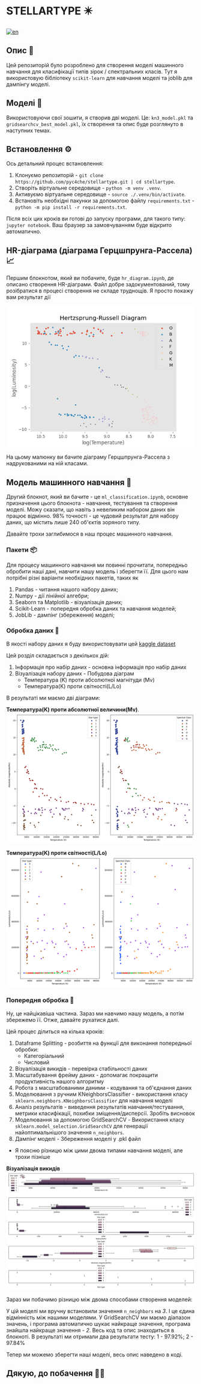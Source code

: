 # STELLARTYPE ✴️

[![en](https://img.shields.io/badge/lang-en-red.svg)](../README.md)

## Опис 📄

Цей репозиторій було розроблено для створення моделі машинного навчання для класифікації типів зірок / спектральних класів. Тут я використовую бібліотеку `scikit-learn` для навчання моделі та joblib для дампінгу моделі.

## Моделі 🤖

Використовуючи свої зошити, я створив дві моделі. Це: `kn3_model.pkl` та `gridsearchcv_best_model.pkl`, їх створення та опис буде розглянуто в наступних темах.

## Встановлення ⚙️

Ось детальний процес встановлення:

1. Клонуємо репозиторій - `git clone https://github.com/pyc4che/stellartype.git | cd stellartype`.
2. Створіть віртуальне середовище - `python -m venv .venv`.
3. Активуємо віртуальне середовище - `source ./.venv/bin/activate`.
4. Встановіть необхідні пакунки за допомогою файлу `requirements.txt` - `python -m pip install -r requirements.txt`.

Після всіх цих кроків ви готові до запуску програми, для такого типу: `jupyter notebook`. Ваш браузер за замовчуванням буде відкрито автоматично.

## HR-діаграма (діаграма Герцшпрунга-Рассела) 📈

Першим блокнотом, який ви побачите, буде `hr_diagram.ipynb`, де описано створення HR-діаграми.
Файл добре задокументований, тому розібратися в процесі створення не складе труднощів. Я просто покажу вам результат дії

![diagram](output/hr_diagram/hertzsprung-russell_diagram.png)

На цьому малюнку ви бачите діаграму Герцшпрунга-Рассела з надрукованими на ній класами.

## Модель машинного навчання 🦾

Другий блокнот, який ви бачите - це `ml_classification.ipynb`, основне призначення цього блокнота - навчання, тестування та створення моделі. Можу сказати, що навіть з невеликим набором даних він працює відмінно. 98% точності - це чудовий результат для набору даних, що містить лише 240 об'єктів зоряного типу.

Давайте трохи заглибимося в наш процес машинного навчання.

### Пакети 📦

Для процесу машинного навчання ми повинні прочитати, попередньо обробити наші дані, навчити нашу модель і зберегти її. Для цього нам потрібні різні варіанти необхідних пакетів, таких як

1. Pandas - читання нашого набору даних;
2. Numpy - дії лінійної алгебри;
3. Seaborn та Matplotlib - візуалізація даних;
4. Scikit-Learn - попередня обробка даних та навчання моделей;
5. JobLib - дампінг (збереження) моделі;

### Обробка даних 🧪

В якості набору даних я буду використовувати цей [kaggle dataset](https://www.kaggle.com/datasets/deepu1109/star-dataset)

Цей розділ складається з декількох дій:

1. Інформація про набір даних - основна інформація про набір даних
2. Візуалізація набору даних - Побудова діаграм
    - Температура (K) проти абсолютної магнітуди (Mv)
    - Температура(K) проти світності(L/Lo)

В результаті ми маємо дві діаграми:

**Температура(K) проти абсолютної величини(Mv)**.
![tam](output/ml_classification/absolute_magnitude.png)

**Температура(K) проти світності(L/Lo)**
![tl](output/ml_classification/luminosity.png)

### Попередня обробка 🔨

Ну, це найцікавіша частина. Зараз ми навчимо нашу модель, а потім збережемо її. Отже, давайте рухатися далі.

Цей процес ділиться на кілька кроків:

1. Dataframe Splitting - розбиття на функції для виконання попередньої обробки:
    - Категоріальний
    - Числовий
2. Візуалізація викидів - перевірка стабільності даних
3. Масштабування фрейму даних - допомагає покращити продуктивність нашого алгоритму
4. Робота з масштабованими даними - кодування та об'єднання даних
5. Моделювання з ручним KNeighborsClassifier - використання класу `sklearn.neighbors.KNeighborsClassifier` для навчання моделі
6. Аналіз результатів - виведення результатів навчання/тестування, метрики класифікації, похибки зміщення/дисперсії. Зробіть висновок
7. Моделювання за допомогою GridSearchCV - Використання класу `sklearn.model_selection.GridSearchCV` для генерації найоптимальнішого значення `n_neighbors`.
8. Дампінг моделі - Збереження моделі у .pkl файл

- Я поясню різницю між цими двома типами навчання моделі, але трохи пізніше

**Візуалізація викидів**
![outliers](output/ml_classification/outliers.png)

Зараз ми побачимо різницю між двома способами створення моделей:

У цій моделі ми вручну встановили значення `n_neighbors` на *3*. І це єдина відмінність між нашими моделями. У GridSearchCV ми маємо діапазон значень, і програма автоматично шукає найкраще значення, програма знайшла найкраще значення - *2*. Весь код та опис знаходиться в блокноті. В результаті ми отримали два результати тесту: 1 - 97.92%; 2 - 97.84%

Тепер ми можемо зберегти наші моделі, весь опис наведено в коді.

## Дякую, до побачення 👋🏻
